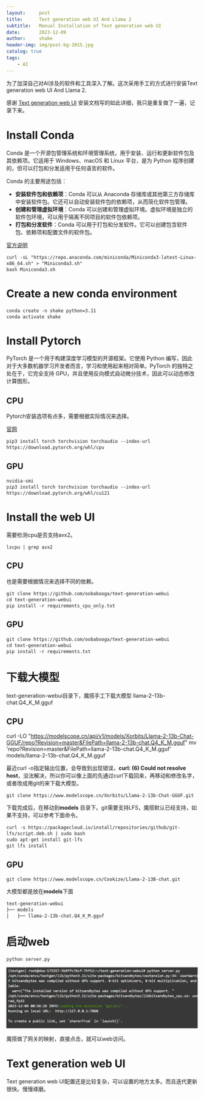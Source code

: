 ```yaml
---
layout:     post
title:      Text generation web UI And Llama 2
subtitle:   Manual Installation of Text generation web UI
date:       2023-12-09
author:     shake
header-img: img/post-bg-2015.jpg
catalog: true
tags:
    - AI
---
```


为了加深自己对AI涉及的软件和工具深入了解。这次采用手工的方式进行安装Text generation web UI And Llama 2.

感谢 [Text generation web UI](https://github.com/oobabooga/text-generation-webui)
安装文档写的如此详细，我只是重复做了一遍，记录下来。

# Install Conda

Conda 是一个开源包管理系统和环境管理系统，用于安装、运行和更新软件包及其依赖项。它适用于 Windows、macOS 和 Linux 平台，是为 Python 程序创建的，但可以打包和分发适用于任何语言的软件。

Conda 的主要用途包括：

* **安装软件包和依赖项**：Conda 可以从 Anaconda 存储库或其他第三方存储库中安装软件包。它还可以自动安装软件包的依赖项，从而简化软件包管理。
* **创建和管理虚拟环境**：Conda 可以创建和管理虚拟环境。虚拟环境是独立的软件包环境，可以用于隔离不同项目的软件包依赖项。
* **打包和分发软件**：Conda 可以用于打包和分发软件。它可以创建包含软件包、依赖项和配置文件的软件包。

[官方说明](https://educe-ubc.github.io/conda.html)

	curl -sL "https://repo.anaconda.com/miniconda/Miniconda3-latest-Linux-x86_64.sh" > "Miniconda3.sh"
	bash Miniconda3.sh

# Create a new conda environment

	conda create -n shake python=3.11
	conda activate shake
	
# Install Pytorch


PyTorch 是一个用于构建深度学习模型的开源框架。它使用 Python 编写，因此对于大多数机器学习开发者而言，学习和使用起来相对简单。PyTorch 的独特之处在于，它完全支持 GPU，并且使用反向模式自动微分技术，因此可以动态修改计算图形。

## CPU

Pytorch安装选项有点多，需要根据实际情况来选择。

[官网](https://pytorch.org/get-started/locally/)


	pip3 install torch torchvision torchaudio --index-url https://download.pytorch.org/whl/cpu

## GPU

	nvidia-smi
	pip3 install torch torchvision torchaudio --index-url https://download.pytorch.org/whl/cu121

# Install the web UI


需要检测cpu是否支持avx2。

	lscpu | grep avx2
	
## CPU
	
也是需要根据情况来选择不同的依赖。

	git clone https://github.com/oobabooga/text-generation-webui
	cd text-generation-webui
	pip install -r requirements_cpu_only.txt
	
## GPU

	git clone https://github.com/oobabooga/text-generation-webui
	cd text-generation-webui
	pip install -r requirements.txt


# 下载大模型

text-generation-webui目录下，魔搭手工下载大模型 llama-2-13b-chat.Q4_K_M.gguf

## CPU

curl -LO "https://modelscope.cn/api/v1/models/Xorbits/Llama-2-13b-Chat-GGUF/repo?Revision=master&FilePath=llama-2-13b-chat.Q4_K_M.gguf"
mv 'repo?Revision=master&FilePath=llama-2-13b-chat.Q4_K_M.gguf' models/llama-2-13b-chat.Q4_K_M.gguf


最近curl -o指定输出位置，会导致到出现错误，**curl: (6) Could not resolve host**，没法解决，所以你可以像上面的先通过curl下载回来，再移动和修改名字，或者改成用git的来下载大模型。

	git clone https://www.modelscope.cn/Xorbits/Llama-2-13b-Chat-GGUF.git



下载完成后，在移动到**models** 目录下。git需要支持LFS，魔搭默认已经支持，如果不支持，可以参考下面命令。

	curl -s https://packagecloud.io/install/repositories/github/git-lfs/script.deb.sh | sudo bash
	sudo apt-get install git-lfs
	git lfs install

## GPU

	git clone https://www.modelscope.cn/Cookize/Llama-2-13B-chat.git

大模型都是放在**models**下面

	text-generation-webui
	├── models
	│   ├── llama-2-13b-chat.Q4_K_M.gguf


# 启动web

	python server.py
	
![web 访问地址](/img/2023/modelscope/link.jpg "外网地址")

魔搭做了网关的映射，直接点击，就可以web访问。

# Text generation web UI

Text generation web UI配置还是比较复杂，可以设置的地方太多。而且迭代更新很快。慢慢琢磨。


